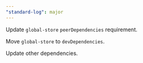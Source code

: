 ```yaml
---
"standard-log": major
---
```


Update `global-store` `peerDependencies` requirement.

Move `global-store` to `devDependencies`.

Update other dependencies.
